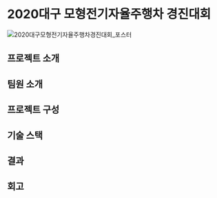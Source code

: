 # 2020대구 모형전기자율주행차 경진대회
![2020대구모형전기자율주행차경진대회_포스터](https://github.com/O22me/autonomouscarindaegu/assets/48616444/f25fb2af-d429-48f6-b3ec-5d2a3a1aa7bb)

## 프로젝트 소개
## 팀원 소개
## 프로젝트 구성
## 기술 스택
## 결과
## 회고
